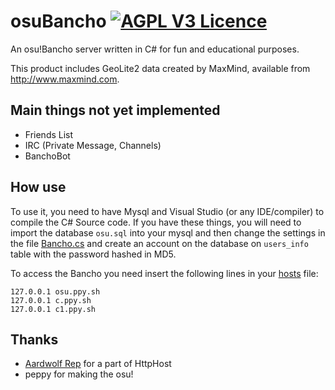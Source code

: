 # osuBancho [![AGPL V3 Licence](https://img.shields.io/badge/license-AGPL%20V3-blue.svg)](LICENCE)
An osu!Bancho server written in C# for fun and educational purposes.

This product includes GeoLite2 data created by MaxMind, available from
<a href="http://www.maxmind.com">http://www.maxmind.com</a>.

## Main things not yet implemented
- Friends List
- IRC (Private Message, Channels)
- BanchoBot

## How use
To use it, you need to have Mysql and Visual Studio (or any IDE/compiler) to compile the C# Source code.
If you have these things, you will need to import the database `osu.sql` into your mysql and then change the settings in the file [Bancho.cs](https://github.com/Igoorx/osuBancho/blob/master/Bancho/Bancho.cs) and create an account on the database on `users_info` table with the password hashed in MD5.

To access the Bancho you need insert the following lines in your [hosts](https://en.wikipedia.org/wiki/Hosts_(file)) file:
```
127.0.0.1 osu.ppy.sh
127.0.0.1 c.ppy.sh
127.0.0.1 c1.ppy.sh
```

## Thanks
- [Aardwolf Rep](https://github.com/JamesDunne/aardwolf) for a part of HttpHost
- peppy for making the osu!
